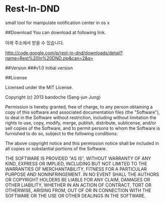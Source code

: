 Rest-In-DND
===========

small tool for manipulate notification center in os x 


##Download
You can download at following link.

아래 주소에서 받을 수 있습니다.

http://code.google.com/p/rest-in-dnd/downloads/detail?name=Rest%20In%20DND.zip&can=2&q=

##Version
###v1.0
Initial version

##License

Licensed under the MIT License.

Copyright (c) 2013 bandoche (Sang-jun Jung)

Permission is hereby granted, free of charge, to any person
obtaining a copy of this software and associated documentation
files (the "Software"), to deal in the Software without
restriction, including without limitation the rights to use,
copy, modify, merge, publish, distribute, sublicense, and/or sell
copies of the Software, and to permit persons to whom the
Software is furnished to do so, subject to the following
conditions:

The above copyright notice and this permission notice shall be
included in all copies or substantial portions of the Software.

THE SOFTWARE IS PROVIDED "AS IS", WITHOUT WARRANTY OF ANY KIND,
EXPRESS OR IMPLIED, INCLUDING BUT NOT LIMITED TO THE WARRANTIES
OF MERCHANTABILITY, FITNESS FOR A PARTICULAR PURPOSE AND
NONINFRINGEMENT. IN NO EVENT SHALL THE AUTHORS OR COPYRIGHT
HOLDERS BE LIABLE FOR ANY CLAIM, DAMAGES OR OTHER LIABILITY,
WHETHER IN AN ACTION OF CONTRACT, TORT OR OTHERWISE, ARISING
FROM, OUT OF OR IN CONNECTION WITH THE SOFTWARE OR THE USE OR
OTHER DEALINGS IN THE SOFTWARE.
